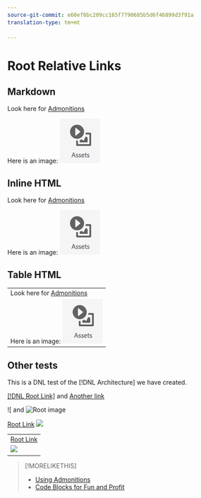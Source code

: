 ```yaml
---
source-git-commit: e60ef8bc209cc165f7790685b5d6f46899d3f91a
translation-type: tm+mt

---
```

# Root Relative Links

## Markdown

Look here for [Admonitions](/help/testing/admonition.md)

Here is an image: ![Assets](/assets/2018-07-24-13-47-56.png)

## Inline HTML

Look here for <a href="/help/testing/admonition.md">Admonitions</a>

Here is an image: <img src="/assets/2018-07-24-13-47-56.png"/>

## Table HTML

<table>
    <tr>
        <td>Look here for <a href="/help/testing/admonition.md">Admonitions</a></td>
    </tr>
    <tr>
        <td>Here is an image: <img src="/assets/2018-07-24-13-47-56.png"/></td>
    </tr>
</table>


## Other tests

This is a DNL test of the [!DNL Architecture] we have created.


[[!DNL Root Link]](/help/testing/code-block.md) and [Another link](/help/testing/code-block.md)

![[](/image.png) and ![Root image](/image.png)


<a href="/help/testing/code-block.md">Root Link</a>
<img src="/image.png"/>


<table>
<tr>
<td>
<a href="/help/testing/code-block.md">Root Link</a>
</td>
</tr>
<tr>
<td>
<img src="/image.png"/>
</td>
</tr>
</table>

>[!MORELIKETHIS]
>* [Using Admonitions](/help/testing/admonition.md)
>* [Code Blocks for Fun and Profit](/help/testing/code-block.md)